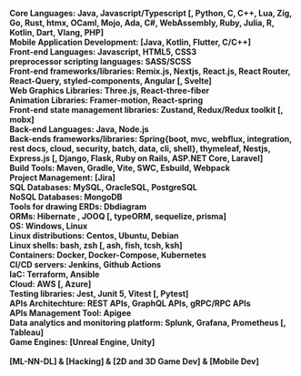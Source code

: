 **Core Languages: Java, Javascript/Typescript [, Python, C, C++, Lua, Zig, Go, Rust, htmx, OCaml, Mojo, Ada, C#, WebAssembly, Ruby, Julia, R, Kotlin, Dart, Vlang, PHP]**\
**Mobile Application Development: [Java, Kotlin, Flutter, C/C++]**\
**Front-end Languages: Javascript, HTML5, CSS3**\
**preprocessor scripting languages: SASS/SCSS**\
**Front-end frameworks/libraries:  Remix.js, Nextjs, React.js, React Router, React-Query, styled-components, Angular [, Svelte]**\
**Web Graphics Libraries: Three.js, React-three-fiber**\
**Animation Libraries: Framer-motion, React-spring**\
**Front-end state management libraries: Zustand, Redux/Redux toolkit [, mobx]**\
**Back-end Languages: Java, Node.js**\
**Back-ends frameworks/libraries: Spring{boot, mvc, webflux, integration, rest docs, cloud, security, batch, data, cli, shell}, thymeleaf, Nestjs, Express.js [, Django, Flask, Ruby on Rails, ASP.NET Core, Laravel]**\
**Build Tools: Maven, Gradle, Vite, SWC, Esbuild, Webpack**\
**Project Management: [Jira]**\
**SQL Databases: MySQL, OracleSQL, PostgreSQL**\
**NoSQL Databases: MongoDB**\
**Tools for drawing ERDs: Dbdiagram**\
**ORMs: Hibernate , JOOQ [, typeORM, sequelize, prisma]**\
**OS: Windows, Linux**\
**Linux distributions: Centos, Ubuntu, Debian**\
**Linux shells: bash, zsh [, ash, fish, tcsh, ksh]**\
**Containers: Docker, Docker-Compose, Kubernetes**\
**CI/CD servers: Jenkins, Github Actions**\
**IaC: Terraform, Ansible**\
**Cloud: AWS [, Azure]**\
**Testing libraries: Jest, Junit 5, Vitest [, Pytest]**\
**APIs Architechture: REST APIs, GraphQL APIs, gRPC/RPC APIs**\
**APIs Management Tool: Apigee**\
**Data analytics and monitoring platform: Splunk, Grafana, Prometheus [, Tableau]**\
**Game Engines: [Unreal Engine, Unity]**\
\
**[ML-NN-DL] & [Hacking] & [2D and 3D Game Dev] & [Mobile Dev]**

<!---
tariq-almalki/tariq-almalki is a ✨ special ✨ repository because its `README.md` (this file) appears on your GitHub profile.
You can click the Preview link to take a look at your changes.
--->
